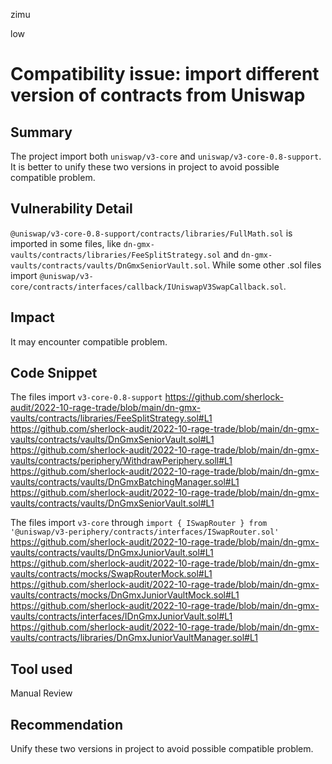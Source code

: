 zimu

low

# Compatibility issue: import different version of contracts from Uniswap

## Summary
The project import both `uniswap/v3-core` and `uniswap/v3-core-0.8-support`. It is better to unify these two versions in project to avoid possible compatible problem.

## Vulnerability Detail
`@uniswap/v3-core-0.8-support/contracts/libraries/FullMath.sol` is imported in some files, like `dn-gmx-vaults/contracts/libraries/FeeSplitStrategy.sol` and `dn-gmx-vaults/contracts/vaults/DnGmxSeniorVault.sol`. While some other .sol files import `@uniswap/v3-core/contracts/interfaces/callback/IUniswapV3SwapCallback.sol`.

## Impact
It may encounter compatible problem.

## Code Snippet
The files import `v3-core-0.8-support`
https://github.com/sherlock-audit/2022-10-rage-trade/blob/main/dn-gmx-vaults/contracts/libraries/FeeSplitStrategy.sol#L1
https://github.com/sherlock-audit/2022-10-rage-trade/blob/main/dn-gmx-vaults/contracts/vaults/DnGmxSeniorVault.sol#L1
https://github.com/sherlock-audit/2022-10-rage-trade/blob/main/dn-gmx-vaults/contracts/periphery/WithdrawPeriphery.soll#L1
https://github.com/sherlock-audit/2022-10-rage-trade/blob/main/dn-gmx-vaults/contracts/vaults/DnGmxBatchingManager.sol#L1
https://github.com/sherlock-audit/2022-10-rage-trade/blob/main/dn-gmx-vaults/contracts/vaults/DnGmxSeniorVault.sol#L1

The files import `v3-core` through `import { ISwapRouter } from '@uniswap/v3-periphery/contracts/interfaces/ISwapRouter.sol'`
https://github.com/sherlock-audit/2022-10-rage-trade/blob/main/dn-gmx-vaults/contracts/vaults/DnGmxJuniorVault.sol#L1
https://github.com/sherlock-audit/2022-10-rage-trade/blob/main/dn-gmx-vaults/contracts/mocks/SwapRouterMock.sol#L1
https://github.com/sherlock-audit/2022-10-rage-trade/blob/main/dn-gmx-vaults/contracts/mocks/DnGmxJuniorVaultMock.sol#L1
https://github.com/sherlock-audit/2022-10-rage-trade/blob/main/dn-gmx-vaults/contracts/interfaces/IDnGmxJuniorVault.sol#L1
https://github.com/sherlock-audit/2022-10-rage-trade/blob/main/dn-gmx-vaults/contracts/libraries/DnGmxJuniorVaultManager.sol#L1

## Tool used
Manual Review

## Recommendation
Unify these two versions in project to avoid possible compatible problem.